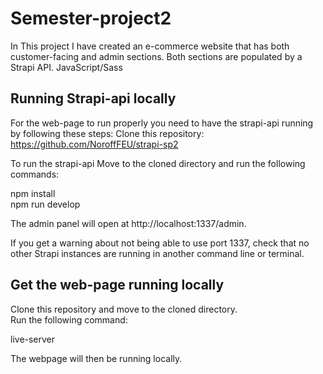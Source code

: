 # Semester-project2

In This project I have created an e-commerce website that has both customer-facing and admin sections.
Both sections are populated by a Strapi API.
JavaScript/Sass

## Running Strapi-api locally 
For the web-page to run properly you need to have the strapi-api running by following these steps:
Clone this repository: https://github.com/NoroffFEU/strapi-sp2 

To run the strapi-api
Move to the cloned directory and run the following commands:

npm install  
npm run develop

The admin panel will open at http://localhost:1337/admin.

If you get a warning about not being able to use port 1337, check that no other Strapi instances are running in another command line or terminal.

## Get the web-page running locally

Clone this repository and move to the cloned directory.  
Run the following command:  

live-server

The webpage will then be running locally.

